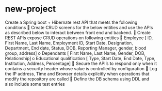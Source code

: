 # new-project
Create a Spring boot + Hibernate rest API that meets the following conditions  Create CRUD screens for the below entities and use the APIs as described below to interact between  front end and backend.  Create REST APIs expose CRUD operations on following entities  Employee [ ID, First Name, Last Name, Employment ID, Start Date, Designation, Department, End  date, Status, DOB, Reporting Manager, gender, blood group, address] o Dependants [ First Name, Last Name, Gender, DOB, Relationship] o Educational qualification [ Type, Start Date, End Date, Type, Institution, Address, Percentage]  Secure the API’s to respond only when it contains a security header whose value is controlled by  configuration  Log the IP address, Time and Browser details explicitly when operations that modify the repository  are called  Define the DB schema using DDL and also include some test entries
